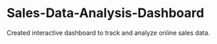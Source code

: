 # Sales-Data-Analysis-Dashboard
Created interactive dashboard to track and analyze online sales data.
